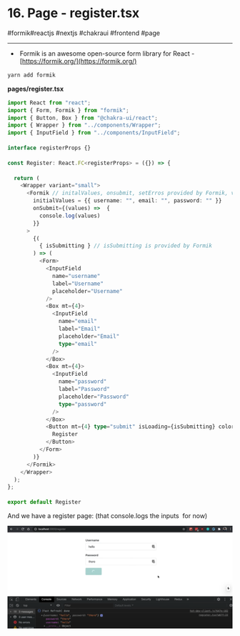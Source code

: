 # 16\. Page - register.tsx

#formik#reactjs ⁠⁠#nextjs #chakraui #frontend #page

* * *

  

-  Formik is an awesome open-source form library for React - [https://formik.org/](https://formik.org/)

  

```javascript
yarn add formik
```

  

**pages/register.tsx**

```typescript
import React from "react";
import { Form, Formik } from "formik";
import { Button, Box } from "@chakra-ui/react";
import { Wrapper } from "../components/Wrapper";
import { InputField } from "../components/InputField";

interface registerProps {}

const Register: React.FC<registerProps> = ({}) => {  

  return (
    <Wrapper variant="small">
      <Formik // initalValues, onsubmit, setErros provided by Formik, values is inferred from initialValues
        initialValues = {{ username: "", email: "", password: "" }}
        onSubmit={(values) =>  {
          console.log(values)
        }}
      >
        {(
          { isSubmitting } // isSubmitting is provided by Formik
        ) => (
          <Form>
            <InputField
              name="username"
              label="Username"
              placeholder="Username"
            />
            <Box mt={4}>
              <InputField
                name="email"
                label="Email"
                placeholder="Email"
                type="email"
              />
            </Box>
            <Box mt={4}>
              <InputField
                name="password"
                label="Password"
                placeholder="Password"
                type="password"
              />
            </Box>
            <Button mt={4} type="submit" isLoading={isSubmitting} color="teal">
              Register
            </Button>
          </Form>
        )}
      </Formik>
    </Wrapper>
  );
};

export default Register
```

  

And we have a register page: (that console.logs the inputs  for now)

  

![](Files/image%2012.png)